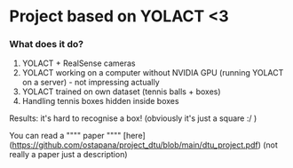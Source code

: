 # Project based on YOLACT <3

### What does it do?

1) YOLACT + RealSense cameras
2) YOLACT working on a computer without NVIDIA GPU (running YOLACT on a server) - not impressing actually
3) YOLACT trained on own dataset (tennis balls + boxes)
4) Handling tennis boxes hidden inside boxes

Results: it's hard to recognise a box! (obviously it's just a square :/ )

You can read a """" paper """" [here] (https://github.com/ostapana/project_dtu/blob/main/dtu_project.pdf) (not really a paper just a description)
